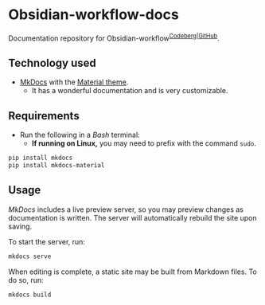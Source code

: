 # Obsidian-workflow-docs
Documentation repository for Obsidian-workflow<sup>[Codeberg](https://codeberg.org/portellam/Obsidian-workflow)|[GitHub](https://github.com/portellam/Obsidian-workflow)</sup>.

## Technology used
- [MkDocs](https://www.mkdocs.org/) with the [Material theme](https://squidfunk.github.io/mkdocs-material/).
  - It has a wonderful documentation and is very customizable.

## Requirements
- Run the following in a *Bash* terminal:
  - **If running on Linux,** you may need to prefix with the command `sudo`.
```bash
pip install mkdocs
pip install mkdocs-material
```

## Usage
*MkDocs* includes a live preview server, so you may preview changes as documentation is written.
The server will automatically rebuild the site upon saving.

To start the server, run:
```bash
mkdocs serve
```

When editing is complete, a static site may be built from Markdown files. To do so, run:
```bash
mkdocs build
```
